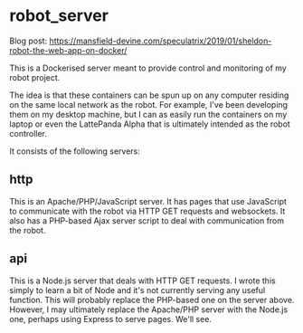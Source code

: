 # robot_server

Blog post: https://mansfield-devine.com/speculatrix/2019/01/sheldon-robot-the-web-app-on-docker/

This is a Dockerised server meant to provide control and monitoring of my robot project.

The idea is that these containers can be spun up on any computer residing on the same local network as the robot. For example, I've been developing them on my desktop machine, but I can as easily run the containers on my laptop or even the LattePanda Alpha that is ultimately intended as the robot controller.

It consists of the following servers:

## http
This is an Apache/PHP/JavaScript server. It has pages that use JavaScript to communicate with the robot via HTTP GET requests and websockets. It also has a PHP-based Ajax server script to deal with communication from the robot.

## api
This is a Node.js server that deals with HTTP GET requests. I wrote this simply to learn a bit of Node and it's not currently serving any useful function. This will probably replace the PHP-based one on the server above. However, I may ultimately replace the Apache/PHP server with the Node.js one, perhaps using Express to serve pages. We'll see.
